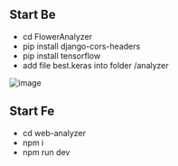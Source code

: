 ## Start Be
- cd FlowerAnalyzer
- pip install django-cors-headers
- pip install tensorflow
- add file best.keras into folder /analyzer

![image](https://github.com/user-attachments/assets/af068358-cf28-48bd-b75d-da90a3adbbdc)

## Start Fe
- cd web-analyzer
- npm i
- npm run dev

